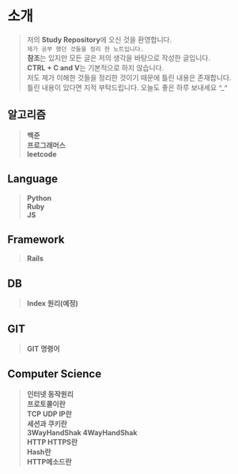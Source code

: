 # 소개
> 저의 **Study Repository**에 오신 것을 환영합니다.     
> `제가 공부 했던 것들을 정리 한 노트입니다.`      
> **참조**는 있지만 모든 글은 저의 생각을 바탕으로 작성한 글입니다.     
> **CTRL + C and V**는 기본적으로 하지 않습니다.      
> 저도 제가 이해한 것들을 정리한 것이기 때문에 틀린 내용은 존재합니다.    
> 틀린 내용이 있다면 지적 부탁드립니다. 오늘도 좋은 하루 보내세요 *^_^*    

## 알고리즘
> **백준**    
> **프로그래머스**    
> **leetcode**    

## Language
> **Python**    
> **Ruby**   
> **JS**    

## Framework
> **Rails**    

## DB
> **Index 원리(예정)**    

## GIT
> **GIT 명령어**

## Computer Science
> **인터넷 동작원리**   
> **프로토콜이란**    
> **TCP UDP IP란**    
> **세션과 쿠키란**     
> **3WayHandShak 4WayHandShak**    
> **HTTP HTTPS란**      
> **Hash란**    
> **HTTP메소드란**
 
